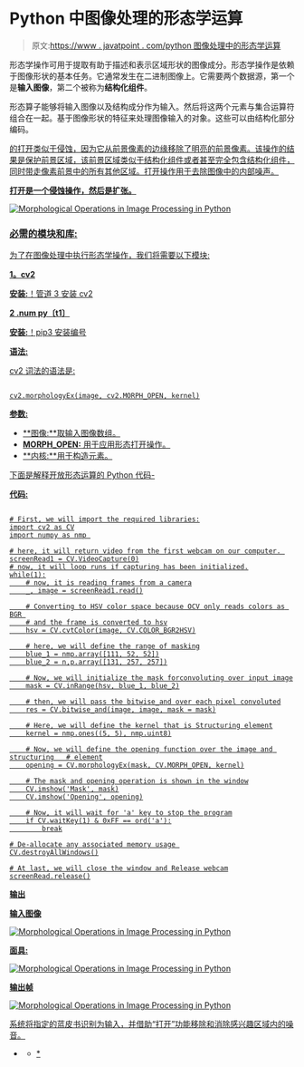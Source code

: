 # Python 中图像处理的形态学运算

> 原文:[https://www . javatpoint . com/python 图像处理中的形态学运算](https://www.javatpoint.com/morphological-operations-in-image-processing-in-python)

形态学操作可用于提取有助于描述和表示区域形状的图像成分。形态学操作是依赖于图像形状的基本任务。它通常发生在二进制图像上。它需要两个数据源，第一个是**输入图像**，第二个被称为**结构化组件**。

形态算子能够将输入图像以及结构成分作为输入。然后将这两个元素与集合运算符组合在一起。基于图像形状的特征来处理图像输入的对象。这些可以由结构化部分编码。

<u>的打开类似于侵蚀，因为它从前景像素的边缘移除了明亮的前景像素。该操作的结果是保护前景区域，该前景区域类似于结构化组件或者甚至完全包含结构化组件，同时带走像素前景中的所有其他区域。打开操作用于去除图像中的内部噪声。</u>

 <u>**打开是一个侵蚀操作，然后是扩张。**

![Morphological Operations in Image Processing in Python](../Images/c812dd814dd1a05d91eec3ffbfb8ee2f.png)

### 必需的模块和库:

为了在图像处理中执行形态学操作，我们将需要以下模块:

**1。cv2**

**安装:**！管道 3 安装 cv2

**2 .num py〔t1〕**

**安装:**！pip3 安装编号

**语法:**

cv2 词法的语法是:

```

cv2.morphologyEx(image, cv2.MORPH_OPEN, kernel)

```

**参数:**

*   **图像:**取输入图像数组。
*   **MORPH_OPEN:** 用于应用形态打开操作。
*   **内核:**用于构造元素。

下面是解释开放形态运算的 Python 代码-

**代码:**

```

# First, we will import the required libraries:
import cv2 as CV
import numpy as nmp 

# here, it will return video from the first webcam on our computer. 
screenRead1 = CV.VideoCapture(0)
# now, it will loop runs if capturing has been initialized.
while(1):
    # now, it is reading frames from a camera
    _, image = screenRead1.read()

    # Converting to HSV color space because OCV only reads colors as BGR 
    # and the frame is converted to hsv
    hsv = CV.cvtColor(image, CV.COLOR_BGR2HSV)

    # here, we will define the range of masking
    blue_1 = nmp.array([111, 52, 52])
    blue_2 = n,p.array([131, 257, 257])

    # Now, we will initialize the mask forconvoluting over input image
    mask = CV.inRange(hsv, blue_1, blue_2)

    # then, we will pass the bitwise_and over each pixel convoluted
    res = CV.bitwise_and(image, image, mask = mask)

    # Here, we will define the kernel that is Structuring element
    kernel = nmp.ones((5, 5), nmp.uint8)

    # Now, we will define the opening function over the image and structuring   # element
    opening = CV.morphologyEx(mask, CV.MORPH_OPEN, kernel)

    # The mask and opening operation is shown in the window
    CV.imshow('Mask', mask)
    CV.imshow('Opening', opening)

    # Now, it will wait for 'a' key to stop the program
    if CV.waitKey(1) & 0xFF == ord('a'):
        break

# De-allocate any associated memory usage 
CV.destroyAllWindows()

# At last, we will close the window and Release webcam
screenRead.release()

```

**输出**

**输入图像**

![Morphological Operations in Image Processing in Python](../Images/f3658c66cc7a09b6c195daf2ae5e2586.png)

**面具:**

![Morphological Operations in Image Processing in Python](../Images/9d251ad220173a5a9aa41fe7c002ece9.png)

**输出帧**

![Morphological Operations in Image Processing in Python](../Images/fca23cab6831bad258c6ac927a884799.png)

系统将指定的蓝皮书识别为输入，并借助“打开”功能移除和消除感兴趣区域内的噪音。

* * *</u>